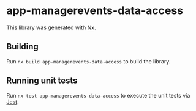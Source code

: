 # app-managerevents-data-access

This library was generated with [Nx](https://nx.dev).

## Building

Run `nx build app-managerevents-data-access` to build the library.

## Running unit tests

Run `nx test app-managerevents-data-access` to execute the unit tests via [Jest](https://jestjs.io).
